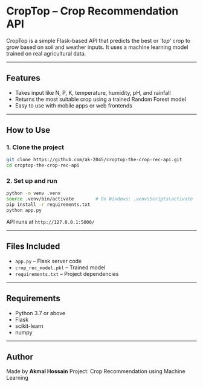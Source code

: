 # CropTop – Crop Recommendation API

CropTop is a simple Flask-based API that predicts the best or _'top'_ crop to grow based on soil and weather inputs. It uses a machine learning model trained on real agricultural data.

---

## Features

- Takes input like N, P, K, temperature, humidity, pH, and rainfall
- Returns the most suitable crop using a trained Random Forest model
- Easy to use with mobile apps or web frontends

---

## How to Use

### 1. Clone the project

```bash
git clone https://github.com/ak-2045/croptop-the-crop-rec-api.git
cd croptop-the-crop-rec-api
````

### 2. Set up and run

```bash
python -m venv .venv
source .venv/bin/activate        # On Windows: .venv\Scripts\activate
pip install -r requirements.txt
python app.py
```

API runs at `http://127.0.0.1:5000/`

---

## Files Included

* `app.py` – Flask server code
* `crop_rec_model.pkl` – Trained model
* `requirements.txt` – Project dependencies

---

## Requirements

* Python 3.7 or above
* Flask
* scikit-learn
* numpy

---

## Author

Made by **Akmal Hossain**
Project: Crop Recommendation using Machine Learning

```

